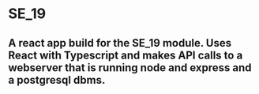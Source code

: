 # SE_19

## A react app build for the SE_19 module. Uses React with Typescript and makes API calls to a webserver that is running node and express and a postgresql dbms.